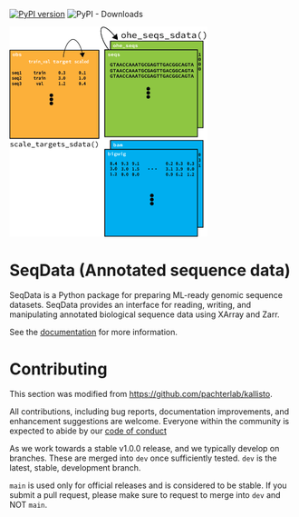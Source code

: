 [![PyPI version](https://badge.fury.io/py/seqexplainer.svg)](https://badge.fury.io/py/seqdata)
![PyPI - Downloads](https://img.shields.io/pypi/dm/seqdata)

<img src="docs/_static/seqdata_xr.png" alt="seqdata xr" width=350>

# SeqData (Annotated sequence data)
SeqData is a Python package for preparing ML-ready genomic sequence datasets. SeqData provides an interface for reading, writing, and manipulating annotated biological sequence data using XArray and Zarr.

See the [documentation](https://seqdata.readthedocs.io/en/latest/) for more information.

# Contributing
This section was modified from https://github.com/pachterlab/kallisto.

All contributions, including bug reports, documentation improvements, and enhancement suggestions are welcome. Everyone within the community is expected to abide by our [code of conduct](https://github.com/ML4GLand/EUGENe/blob/main/CODE_OF_CONDUCT.md)

As we work towards a stable v1.0.0 release, and we typically develop on branches. These are merged into `dev` once sufficiently tested. `dev` is the latest, stable, development branch. 

`main` is used only for official releases and is considered to be stable. If you submit a pull request, please make sure to request to merge into `dev` and NOT `main`.
